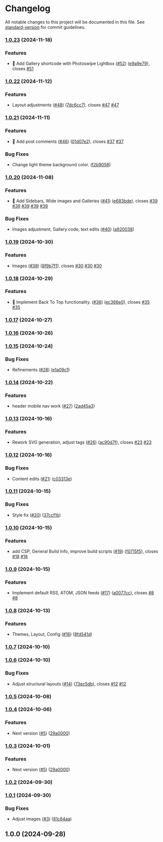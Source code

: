 # Changelog

All notable changes to this project will be documented in this file. See [standard-version](https://github.com/conventional-changelog/standard-version) for commit guidelines.

### [1.0.23](https://github.com/Herm71/jc-eleventy/compare/v1.0.22...v1.0.23) (2024-11-18)


### Features

* 🎉 Add Gallery shortcode with Photoswipe Lightbox ([#52](https://github.com/Herm71/jc-eleventy/issues/52)) ([e9a9e79](https://github.com/Herm71/jc-eleventy/commit/e9a9e7958ec968646b05f3288507846ab8d291ca)), closes [#51](https://github.com/Herm71/jc-eleventy/issues/51)

### [1.0.22](https://github.com/Herm71/jc-eleventy/compare/v1.0.21...v1.0.22) (2024-11-12)


### Features

* Layout adjustments ([#48](https://github.com/Herm71/jc-eleventy/issues/48)) ([7dc6cc7](https://github.com/Herm71/jc-eleventy/commit/7dc6cc7f45e17f57ba63752351602dfc93477922)), closes [#47](https://github.com/Herm71/jc-eleventy/issues/47) [#47](https://github.com/Herm71/jc-eleventy/issues/47)

### [1.0.21](https://github.com/Herm71/jc-eleventy/compare/v1.0.20...v1.0.21) (2024-11-11)


### Features

* :tada: Add post comments ([#46](https://github.com/Herm71/jc-eleventy/issues/46)) ([01d07e2](https://github.com/Herm71/jc-eleventy/commit/01d07e209985f2afd66b81ecdb02b0095d39abe1)), closes [#37](https://github.com/Herm71/jc-eleventy/issues/37) [#37](https://github.com/Herm71/jc-eleventy/issues/37)


### Bug Fixes

* Change light theme background color. ([f2b9058](https://github.com/Herm71/jc-eleventy/commit/f2b905859b7e614fb041a71d86e7f0ab902fc79f))

### [1.0.20](https://github.com/Herm71/jc-eleventy/compare/v1.0.19...v1.0.20) (2024-11-08)


### Features

* 🎉 Add Sidebars, Wide images and Galleries ([#41](https://github.com/Herm71/jc-eleventy/issues/41)) ([e683bde](https://github.com/Herm71/jc-eleventy/commit/e683bde70506ef971008b9d777f441c3449eb361)), closes [#39](https://github.com/Herm71/jc-eleventy/issues/39) [#39](https://github.com/Herm71/jc-eleventy/issues/39) [#39](https://github.com/Herm71/jc-eleventy/issues/39) [#39](https://github.com/Herm71/jc-eleventy/issues/39) [#39](https://github.com/Herm71/jc-eleventy/issues/39)


### Bug Fixes

* Images adjustment, Gallery code, text edits ([#40](https://github.com/Herm71/jc-eleventy/issues/40)) ([a920038](https://github.com/Herm71/jc-eleventy/commit/a920038c64ca13e806b39efb4218486d00300986))

### [1.0.19](https://github.com/Herm71/jc-eleventy/compare/v1.0.18...v1.0.19) (2024-10-30)


### Features

* Images ([#38](https://github.com/Herm71/jc-eleventy/issues/38)) ([8f9b7f1](https://github.com/Herm71/jc-eleventy/commit/8f9b7f11a6a544860c45d877b477ca17ffb1481f)), closes [#30](https://github.com/Herm71/jc-eleventy/issues/30) [#30](https://github.com/Herm71/jc-eleventy/issues/30) [#30](https://github.com/Herm71/jc-eleventy/issues/30)

### [1.0.18](https://github.com/Herm71/jc-eleventy/compare/v1.0.17...v1.0.18) (2024-10-29)


### Features

* 🎉 Implement Back To Top functionality. ([#36](https://github.com/Herm71/jc-eleventy/issues/36)) ([ec366e0](https://github.com/Herm71/jc-eleventy/commit/ec366e03477f178bcf0670920487669372aa02c5)), closes [#35](https://github.com/Herm71/jc-eleventy/issues/35) [#35](https://github.com/Herm71/jc-eleventy/issues/35)

### [1.0.17](https://github.com/Herm71/jc-eleventy/compare/v1.0.16...v1.0.17) (2024-10-27)

### [1.0.16](https://github.com/Herm71/jc-eleventy/compare/v1.0.15...v1.0.16) (2024-10-26)

### [1.0.15](https://github.com/Herm71/jc-eleventy/compare/v1.0.14...v1.0.15) (2024-10-24)


### Bug Fixes

* Refinements ([#28](https://github.com/Herm71/jc-eleventy/issues/28)) ([e1a09c1](https://github.com/Herm71/jc-eleventy/commit/e1a09c1e822b3dad991e1214c6f47a2be1faaa47))

### [1.0.14](https://github.com/Herm71/jc-eleventy/compare/v1.0.13...v1.0.14) (2024-10-22)


### Features

* header mobile nav work ([#27](https://github.com/Herm71/jc-eleventy/issues/27)) ([2ad45a3](https://github.com/Herm71/jc-eleventy/commit/2ad45a379e507c27fbef3fbd0cada59c8ff369ef))

### [1.0.13](https://github.com/Herm71/jc-eleventy/compare/v1.0.12...v1.0.13) (2024-10-16)


### Features

* Rework SVG generation, adjust tags ([#26](https://github.com/Herm71/jc-eleventy/issues/26)) ([ac90d7f](https://github.com/Herm71/jc-eleventy/commit/ac90d7f04fdc74826e2cccffdc92591610873fbb)), closes [#23](https://github.com/Herm71/jc-eleventy/issues/23) [#23](https://github.com/Herm71/jc-eleventy/issues/23)

### [1.0.12](https://github.com/Herm71/jc-eleventy/compare/v1.0.11...v1.0.12) (2024-10-16)


### Bug Fixes

* Content edits ([#21](https://github.com/Herm71/jc-eleventy/issues/21)) ([c03313e](https://github.com/Herm71/jc-eleventy/commit/c03313e697bd775e77e539918179395bfc077482))

### [1.0.11](https://github.com/Herm71/jc-eleventy/compare/v1.0.10...v1.0.11) (2024-10-15)


### Bug Fixes

* Style fix ([#20](https://github.com/Herm71/jc-eleventy/issues/20)) ([37ccf1b](https://github.com/Herm71/jc-eleventy/commit/37ccf1b9aacedae84712ed2adfa83ba1769dac1f))

### [1.0.10](https://github.com/Herm71/jc-eleventy/compare/v1.0.9...v1.0.10) (2024-10-15)


### Features

* add CSP, General Build Info, improve build scripts ([#19](https://github.com/Herm71/jc-eleventy/issues/19)) ([f0715f5](https://github.com/Herm71/jc-eleventy/commit/f0715f534a05b0a482412097b7201a6ed828669d)), closes [#18](https://github.com/Herm71/jc-eleventy/issues/18) [#18](https://github.com/Herm71/jc-eleventy/issues/18)

### [1.0.9](https://github.com/Herm71/jc-eleventy/compare/v1.0.8...v1.0.9) (2024-10-15)


### Features

* Implement default RSS, ATOM, JSON feeds ([#17](https://github.com/Herm71/jc-eleventy/issues/17)) ([a0077cc](https://github.com/Herm71/jc-eleventy/commit/a0077cc11ac1d96773cdebfedf1701b95d6baa1d)), closes [#8](https://github.com/Herm71/jc-eleventy/issues/8) [#8](https://github.com/Herm71/jc-eleventy/issues/8)

### [1.0.8](https://github.com/Herm71/jc-eleventy/compare/v1.0.7...v1.0.8) (2024-10-13)


### Features

* Themes, Layout, Config ([#16](https://github.com/Herm71/jc-eleventy/issues/16)) ([8fd541d](https://github.com/Herm71/jc-eleventy/commit/8fd541d0d7c5e6eca353cedf41df839c65108c97))

### [1.0.7](https://github.com/Herm71/jc-eleventy/compare/v1.0.6...v1.0.7) (2024-10-10)

### [1.0.6](https://github.com/Herm71/jc-eleventy/compare/v1.0.5...v1.0.6) (2024-10-10)


### Bug Fixes

* Adjust structural layouts ([#14](https://github.com/Herm71/jc-eleventy/issues/14)) ([73ec5db](https://github.com/Herm71/jc-eleventy/commit/73ec5db664f668b39596d647ee2fee329866f76b)), closes [#12](https://github.com/Herm71/jc-eleventy/issues/12) [#12](https://github.com/Herm71/jc-eleventy/issues/12)

### [1.0.5](https://github.com/Herm71/jc-eleventy/compare/v1.0.4...v1.0.5) (2024-10-08)

### [1.0.4](https://github.com/Herm71/jc-eleventy/compare/v1.0.2...v1.0.4) (2024-10-06)


### Features

* Next version ([#5](https://github.com/Herm71/jc-eleventy/issues/5)) ([29a0000](https://github.com/Herm71/jc-eleventy/commit/29a00007b7a396ee096f465de46cadc8154ccb9d))

### [1.0.3](https://github.com/Herm71/jc-eleventy/compare/v1.0.2...v1.0.3) (2024-10-01)


### Features

* Next version ([#5](https://github.com/Herm71/jc-eleventy/issues/5)) ([29a0000](https://github.com/Herm71/jc-eleventy/commit/29a00007b7a396ee096f465de46cadc8154ccb9d))

### [1.0.2](https://github.com/Herm71/jc-eleventy/compare/v1.0.1...v1.0.2) (2024-09-30)

### [1.0.1](https://github.com/Herm71/jc-eleventy/compare/v1.0.0...v1.0.1) (2024-09-30)


### Bug Fixes

* Adjust images ([#3](https://github.com/Herm71/jc-eleventy/issues/3)) ([81c84aa](https://github.com/Herm71/jc-eleventy/commit/81c84aa8334fb4a5505f9fa88dce069bb0d7a518))

## 1.0.0 (2024-09-28)
